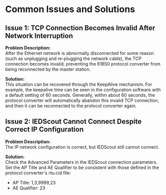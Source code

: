 # Common Issues and Solutions

## Issue 1: TCP Connection Becomes Invalid After Network Interruption

**Problem Description:**  
After the Ethernet network is abnormally disconnected for some reason (such as unplugging and re-plugging the network cable), the TCP connection becomes invalid, preventing the 61850 protocol converter from being reconnected by the master station.

**Solution:**  
This situation can be recovered through the KeepAlive mechanism. For example, the keepalive time can be seen in the configuration software with a default setting of 60 seconds. Generally, within about 60 seconds, the protocol converter will automatically abandon this invalid TCP connection, and then it can be reconnected to the protocol converter again.

## Issue 2: IEDScout Cannot Connect Despite Correct IP Configuration

**Problem Description:**  
The IP network configuration is correct, but IEDScout still cannot connect.

**Solution:**  
Check the Advanced Parameters in the IEDScout connection parameters. Set the AP Title and AE Qualifier to be consistent with those defined in the protocol converter's rtu.cid file:
- AP Title: 1,3,9999,23
- AE Qualifier: 23

